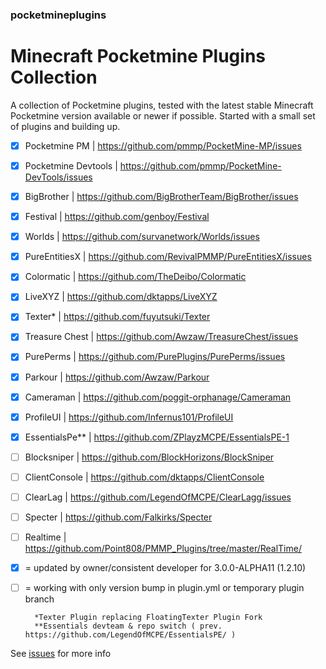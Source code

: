 ### pocketmineplugins

# Minecraft Pocketmine Plugins Collection

A collection of Pocketmine plugins, tested with the latest stable Minecraft Pocketmine version available or newer if possible.
Started with a small set of plugins and building up. 

- [x] Pocketmine PM | https://github.com/pmmp/PocketMine-MP/issues
- [x] Pocketmine Devtools | https://github.com/pmmp/PocketMine-DevTools/issues
- [x] BigBrother | https://github.com/BigBrotherTeam/BigBrother/issues
- [x] Festival | https://github.com/genboy/Festival 
- [x] Worlds | https://github.com/survanetwork/Worlds/issues 
- [x] PureEntitiesX | https://github.com/RevivalPMMP/PureEntitiesX/issues
- [x] Colormatic | https://github.com/TheDeibo/Colormatic
- [x] LiveXYZ | https://github.com/dktapps/LiveXYZ
- [x] Texter* | https://github.com/fuyutsuki/Texter
- [x] Treasure Chest | https://github.com/Awzaw/TreasureChest/issues
- [x] PurePerms | https://github.com/PurePlugins/PurePerms/issues
- [x] Parkour | https://github.com/Awzaw/Parkour
- [x] Cameraman | https://github.com/poggit-orphanage/Cameraman
- [x] ProfileUI | https://github.com/Infernus101/ProfileUI
- [x] EssentialsPe** | https://github.com/ZPlayzMCPE/EssentialsPE-1
- [ ] Blocksniper | https://github.com/BlockHorizons/BlockSniper
- [ ] ClientConsole | https://github.com/dktapps/ClientConsole
- [ ] ClearLag | https://github.com/LegendOfMCPE/ClearLagg/issues
- [ ] Specter | https://github.com/Falkirks/Specter
- [ ] Realtime | https://github.com/Point808/PMMP_Plugins/tree/master/RealTime/


- [x] = updated by owner/consistent developer for 3.0.0-ALPHA11 (1.2.10)
- [ ] = working with only version bump in plugin.yml or temporary plugin branch

        *Texter Plugin replacing FloatingTexter Plugin Fork
		**Essentials devteam & repo switch ( prev. https://github.com/LegendOfMCPE/EssentialsPE/ )

See [issues](https://github.com/genboy/pocketmineplugins/issues/8) for more info
